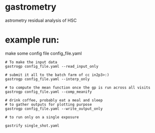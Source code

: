 # gastrometry
astrometry residual analysis of HSC

# example run:

make some config file config_file.yaml

    # To make the input data
    gastrogp config_file.yaml --read_input_only

    # submit it all to the batch farm of cc in2p3>:)
    gastrogp config_file.yaml --interp_only
    
    # to compute the mean function once the gp is run across all visits
    gastrogp config_file.yaml --comp_meanify

    # drink coffee, probably eat a meal and sleep
    # to gather outputs for plotting purpose
    gastrogp config_file.yaml --write_output_only

    # to run only on a single exposure 
    
    gastrify single_shot.yaml
